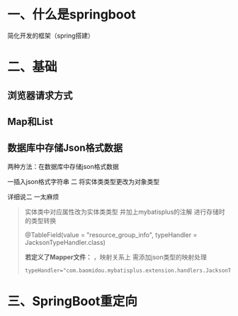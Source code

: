 

# 一、什么是springboot

简化开发的框架（spring搭建）





# 二、基础

## 浏览器请求方式

## Map和List

## 数据库中存储Json格式数据

两种方法：在数据库中存储json格式数据

一插入json格式字符串  二 将实体类类型更改为对象类型

详细说二 一太麻烦

> 实体类中对应属性改为实体类类型 并加上mybatisplus的注解 进行存储时的类型转换
>
> @TableField(value = "resource_group_info", typeHandler = JacksonTypeHandler.class)
>
> **若定义了Mapper文件：** ，映射关系上 需添加json类型的映射处理
>
> ```xml
> typeHandler="com.baomidou.mybatisplus.extension.handlers.JacksonTypeHandler" jdbcType="CLOB"
> ```
>
> 





# 三、SpringBoot重定向